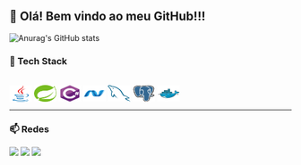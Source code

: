 ## 👋 Olá! Bem vindo ao meu GitHub!!!

![Anurag's GitHub stats](https://github-readme-stats.vercel.app/api?username=jjunior112&theme=transparent&show_icons=true)

### 🚀 Tech Stack

<div style="display: inline_block"><br>
  <img align="center" alt="Java" height="30" width="40" src="https://raw.githubusercontent.com/devicons/devicon/master/icons/java/java-original.svg">
   <img align="center" alt="Spring Boot" height="30" width="40" src="https://raw.githubusercontent.com/devicons/devicon/master/icons/spring/spring-original.svg">
  <img align="center" alt="C#" height="30" width="40" src="https://raw.githubusercontent.com/devicons/devicon/master/icons/csharp/csharp-original.svg">
  <img align="center" alt=".NET" height="30" width="40" src="https://raw.githubusercontent.com/devicons/devicon/master/icons/dot-net/dot-net-original.svg">
  <img align="center" alt="MySQL" height="30" width="40" src="https://raw.githubusercontent.com/devicons/devicon/master/icons/mysql/mysql-original.svg">
  <img align="center" alt="PostgreSQL" height="30" width="40" src="https://raw.githubusercontent.com/devicons/devicon/master/icons/postgresql/postgresql-original.svg">
  <img align="center" alt="Docker" height="30" width="40" src="https://raw.githubusercontent.com/devicons/devicon/master/icons/docker/docker-original.svg">
</div>

---

### 📫 Redes

<div>
  <a href="https://jjunior112.github.io/portfolio/" target="_blank"><img src="https://img.shields.io/badge/-Portfólio-%23333?style=for-the-badge&logo=ko-fi&logoColor=white"></a>
  <a href="mailto:juarezgcjr@gmail.com" target="_blank"><img src="https://img.shields.io/badge/-Gmail-%23333?style=for-the-badge&logo=gmail&logoColor=white"></a>
  <a href="https://www.linkedin.com/in/juarez-junior112/" target="_blank"><img src="https://img.shields.io/badge/-LinkedIn-%230077B5?style=for-the-badge&logo=linkedin&logoColor=white"></a>
</div>
